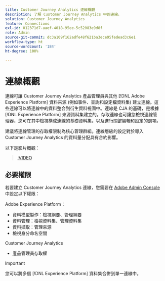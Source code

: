 ```yaml
---
title: Customer Journey Analytics 連線概觀
description: 了解 Customer Journey Analytics 中的連線。
solution: Customer Journey Analytics
feature: Connections
exl-id: 012371d7-aaef-4018-95ee-5c52083e9d8f
role: Admin
source-git-commit: dc3a109f162adfe48f621ba3ece95fedead3c6e1
workflow-type: ht
source-wordcount: '184'
ht-degree: 100%

---
```


# 連線概觀

連線可讓 Customer Journey Analytics 產品管理員與其他 [!DNL Adobe Experience Platform] 資料來源 (例如事件、查詢和設定檔資料集) 建立連線。這些連線可以將連線中的資料整合到衍生資料視圖中。連線是 CJA 的基礎，是根據 [!DNL Experience Platform] 來源資料集建立的。存取連線也可讓您檢視連線管理器，您可在其中檢視構成連線的基礎資料集，以及進行關鍵編輯和設定的選項。

建議將連線管理的存取權限制為核心管理群組。連線層級的設定對於導入 Customer Journey Analytics 的資料量分配具有合約影響。

以下是影片概觀：

>[!VIDEO](https://video.tv.adobe.com/v/35111/?quality=12&learn=on)

## 必要權限

若要建立 Customer Journey Analytics 連線，您需要在 [Adobe Admin Console](https://helpx.adobe.com/tw/enterprise/admin-guide.html/enterprise/using/manage-permissions-and-roles.ug.html) 中設定以下權限：

Adobe Experience Platform：
* 資料模型製作：檢視綱要、管理綱要
* 資料管理：檢視資料集、管理資料集
* 資料擷取：管理來源
* 檢視身分命名空間

Customer Journey Analytics
* 產品管理員存取權

>[!IMPORTANT]
>
>您可以將多個 [!DNL Experience Platform] 資料集合併到單一連線中。
